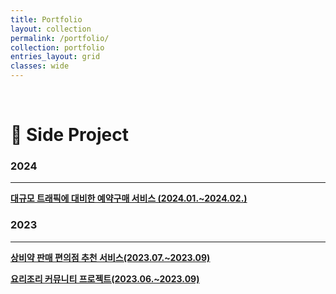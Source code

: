 ```yaml
---
title: Portfolio
layout: collection
permalink: /portfolio/
collection: portfolio
entries_layout: grid
classes: wide
---
```

<br>

# 📝 Side Project

### 2024
<hr>

**[대규모 트래픽에 대비한 예약구매 서비스 (2024.01.~2024.02.)](https://bokyoung89.github.io/projects/pre-order-service/)**

### 2023
<hr>

**[상비약 판매 편의점 추천 서비스(2023.07.~2023.09)](https://github.com/bokyoung89/Pharmacy-Recommendation-Version-Management)**

**[요리조리 커뮤니티 프로젝트(2023.06.~2023.09)](https://github.com/bokyoung89/work-board-project)**


